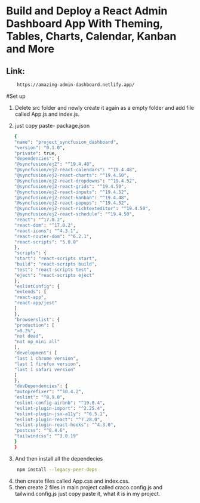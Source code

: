 # Build and Deploy a React Admin Dashboard App With Theming, Tables, Charts, Calendar, Kanban and More

## Link:

```sh
    https://amazing-admin-dashboard.netlify.app/
```

#Set up

1. Delete src folder and newly create it again as a empty folder and add file called App.js and index.js.

2. just copy paste- package.json

```sh
   {
   "name": "project_syncfusion_dashboard",
   "version": "0.1.0",
   "private": true,
   "dependencies": {
   "@syncfusion/ej2": "^19.4.48",
   "@syncfusion/ej2-react-calendars": "^19.4.48",
   "@syncfusion/ej2-react-charts": "^19.4.50",
   "@syncfusion/ej2-react-dropdowns": "^19.4.52",
   "@syncfusion/ej2-react-grids": "^19.4.50",
   "@syncfusion/ej2-react-inputs": "^19.4.52",
   "@syncfusion/ej2-react-kanban": "^19.4.48",
   "@syncfusion/ej2-react-popups": "^19.4.52",
   "@syncfusion/ej2-react-richtexteditor": "^19.4.50",
   "@syncfusion/ej2-react-schedule": "^19.4.50",
   "react": "^17.0.2",
   "react-dom": "^17.0.2",
   "react-icons": "^4.3.1",
   "react-router-dom": "^6.2.1",
   "react-scripts": "5.0.0"
   },
   "scripts": {
   "start": "react-scripts start",
   "build": "react-scripts build",
   "test": "react-scripts test",
   "eject": "react-scripts eject"
   },
   "eslintConfig": {
   "extends": [
   "react-app",
   "react-app/jest"
   ]
   },
   "browserslist": {
   "production": [
   ">0.2%",
   "not dead",
   "not op_mini all"
   ],
   "development": [
   "last 1 chrome version",
   "last 1 firefox version",
   "last 1 safari version"
   ]
   },
   "devDependencies": {
   "autoprefixer": "^10.4.2",
   "eslint": "^8.9.0",
   "eslint-config-airbnb": "^19.0.4",
   "eslint-plugin-import": "^2.25.4",
   "eslint-plugin-jsx-a11y": "^6.5.1",
   "eslint-plugin-react": "^7.28.0",
   "eslint-plugin-react-hooks": "^4.3.0",
   "postcss": "^8.4.6",
   "tailwindcss": "^3.0.19"
   }
   }
```

3. And then install all the dependecies

```sh
    npm install --legacy-peer-deps
```

4. then create files called App.css and index.css.
5. then create 2 files in main project called craco.config.js and tailwind.config.js just copy paste it, what it is in my project.
